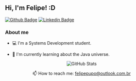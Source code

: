 ## Hi, I'm Felipe! :D

[![Github Badge](https://img.shields.io/badge/-Github-000?style=flat-square&logo=Github&logoColor=white&link=https://github.com/felipepupo)](https://github.com/felipepupo)
[![Linkedin Badge](https://img.shields.io/badge/-LinkedIn-blue?style=flat-square&logo=Linkedin&logoColor=white&link=https://www.linkedin.com/in/felipepupo/)](https://www.linkedin.com/in/felipepupo/)

### About me
- 💻 I'm a Systems Development student.

- 🌱 I'm currently learning about the Java universe.

<p align="center">
<img src="https://github-readme-stats.vercel.app/api?username=felipepupo&&show_icons=true&theme=radical&line_height=27&v=5" alt="GitHub Stats" />
</p>

<p align="center">📫 How to reach me: <a href='mailto:felipepupo@outlook.com.br'>felipepupo@outlook.com.br</a> </p>

<!-- <p align="center"><a href="#"><img src="https://badges.pufler.dev/visits/felipepupo/felipepupo"></a> hipsters and nerds have come here o/ </p> -->
